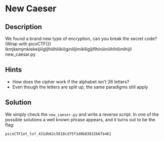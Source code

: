 # New Caeser

## Description
We found a brand new type of encryption, can you break the secret code? (Wrap with picoCTF{}) lkmjkemjmkiekeijiiigljlhilihliikiliginliljimiklligljiflhiniiiniiihlhilimlhijil new_caesar.py

## Hints
- How does the cipher work if the alphabet isn't 26 letters?
- Even though the letters are split up, the same paradigms still apply

## Solution
We simply check the `new_caeser.py` and write a reverse script.
In one of the possible solutions a well known phrase appears, and it turns out to be the flag:

```picoCTF{et_tu?_431db62c5618cd75f1d0b83832b67b46}```
